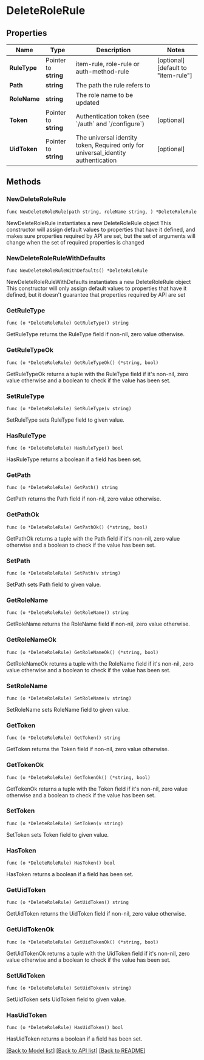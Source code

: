 # DeleteRoleRule

## Properties

Name | Type | Description | Notes
------------ | ------------- | ------------- | -------------
**RuleType** | Pointer to **string** | item-rule, role-rule or auth-method-rule | [optional] [default to "item-rule"]
**Path** | **string** | The path the rule refers to | 
**RoleName** | **string** | The role name to be updated | 
**Token** | Pointer to **string** | Authentication token (see &#x60;/auth&#x60; and &#x60;/configure&#x60;) | [optional] 
**UidToken** | Pointer to **string** | The universal identity token, Required only for universal_identity authentication | [optional] 

## Methods

### NewDeleteRoleRule

`func NewDeleteRoleRule(path string, roleName string, ) *DeleteRoleRule`

NewDeleteRoleRule instantiates a new DeleteRoleRule object
This constructor will assign default values to properties that have it defined,
and makes sure properties required by API are set, but the set of arguments
will change when the set of required properties is changed

### NewDeleteRoleRuleWithDefaults

`func NewDeleteRoleRuleWithDefaults() *DeleteRoleRule`

NewDeleteRoleRuleWithDefaults instantiates a new DeleteRoleRule object
This constructor will only assign default values to properties that have it defined,
but it doesn't guarantee that properties required by API are set

### GetRuleType

`func (o *DeleteRoleRule) GetRuleType() string`

GetRuleType returns the RuleType field if non-nil, zero value otherwise.

### GetRuleTypeOk

`func (o *DeleteRoleRule) GetRuleTypeOk() (*string, bool)`

GetRuleTypeOk returns a tuple with the RuleType field if it's non-nil, zero value otherwise
and a boolean to check if the value has been set.

### SetRuleType

`func (o *DeleteRoleRule) SetRuleType(v string)`

SetRuleType sets RuleType field to given value.

### HasRuleType

`func (o *DeleteRoleRule) HasRuleType() bool`

HasRuleType returns a boolean if a field has been set.

### GetPath

`func (o *DeleteRoleRule) GetPath() string`

GetPath returns the Path field if non-nil, zero value otherwise.

### GetPathOk

`func (o *DeleteRoleRule) GetPathOk() (*string, bool)`

GetPathOk returns a tuple with the Path field if it's non-nil, zero value otherwise
and a boolean to check if the value has been set.

### SetPath

`func (o *DeleteRoleRule) SetPath(v string)`

SetPath sets Path field to given value.


### GetRoleName

`func (o *DeleteRoleRule) GetRoleName() string`

GetRoleName returns the RoleName field if non-nil, zero value otherwise.

### GetRoleNameOk

`func (o *DeleteRoleRule) GetRoleNameOk() (*string, bool)`

GetRoleNameOk returns a tuple with the RoleName field if it's non-nil, zero value otherwise
and a boolean to check if the value has been set.

### SetRoleName

`func (o *DeleteRoleRule) SetRoleName(v string)`

SetRoleName sets RoleName field to given value.


### GetToken

`func (o *DeleteRoleRule) GetToken() string`

GetToken returns the Token field if non-nil, zero value otherwise.

### GetTokenOk

`func (o *DeleteRoleRule) GetTokenOk() (*string, bool)`

GetTokenOk returns a tuple with the Token field if it's non-nil, zero value otherwise
and a boolean to check if the value has been set.

### SetToken

`func (o *DeleteRoleRule) SetToken(v string)`

SetToken sets Token field to given value.

### HasToken

`func (o *DeleteRoleRule) HasToken() bool`

HasToken returns a boolean if a field has been set.

### GetUidToken

`func (o *DeleteRoleRule) GetUidToken() string`

GetUidToken returns the UidToken field if non-nil, zero value otherwise.

### GetUidTokenOk

`func (o *DeleteRoleRule) GetUidTokenOk() (*string, bool)`

GetUidTokenOk returns a tuple with the UidToken field if it's non-nil, zero value otherwise
and a boolean to check if the value has been set.

### SetUidToken

`func (o *DeleteRoleRule) SetUidToken(v string)`

SetUidToken sets UidToken field to given value.

### HasUidToken

`func (o *DeleteRoleRule) HasUidToken() bool`

HasUidToken returns a boolean if a field has been set.


[[Back to Model list]](../README.md#documentation-for-models) [[Back to API list]](../README.md#documentation-for-api-endpoints) [[Back to README]](../README.md)


